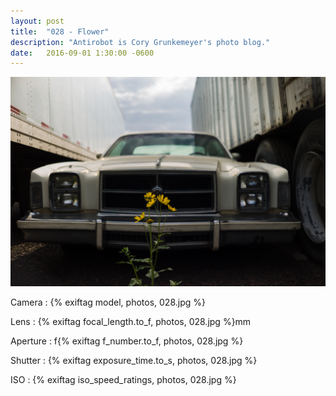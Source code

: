 ```yaml
---
layout: post
title:  "028 - Flower"
description: "Antirobot is Cory Grunkemeyer's photo blog."
date:   2016-09-01 1:30:00 -0600
---
```


![028 - Flower](/photos/028.jpg)

Camera
: {% exiftag model, photos, 028.jpg %}

Lens
: {% exiftag focal_length.to_f, photos, 028.jpg %}mm

Aperture
: f{% exiftag f_number.to_f, photos, 028.jpg %}

Shutter
: {% exiftag exposure_time.to_s, photos, 028.jpg %}

ISO
: {% exiftag iso_speed_ratings, photos, 028.jpg %}
